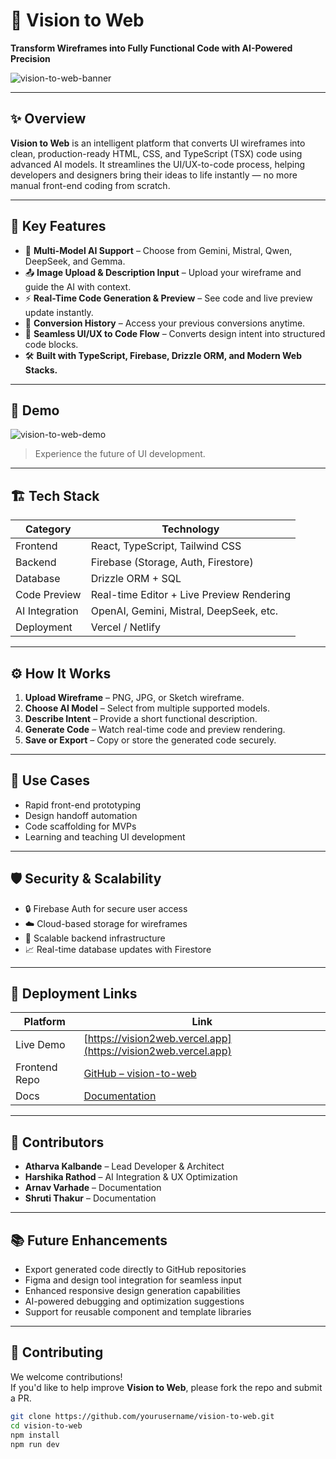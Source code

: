 # 🚀 Vision to Web  
**Transform Wireframes into Fully Functional Code with AI-Powered Precision**

![vision-to-web-banner](https://media-hosting.imagekit.io/6828aa092aac47f5/Screenshot%202025-05-09%20215820.png?Expires=1841416238&Key-Pair-Id=K2ZIVPTIP2VGHC&Signature=2hsYr~ibE2-UycsotmHeHcu9HgtdmQQYq02MRX2r9MmCGBgiyE0-KHcYHu1AF62-3eFAleU-3l4DU5bN34D4YfHVn4ofg~Uh8J9uC9EItNNwHKG1p5sGQq5cb50qv7TX8-FMuT0idclRihJQUDkCFTaw34efZI46D7ReKA4p9SJ5qyZj7YiMCdDYmudSsgx8nKiyaigel4FlsqpJhvzxbtfsFXdEdCZ-JvE6HCXSnqkXZVnTnV5LZ38zZVu0AB1TLsGs6Ok3~~00xI6oSeCWXq5OzXc~fCMpAhWRAEyT~Gg~bz-DWwMt0Oz6ahryHNEQ0Dr2xgqfWagml5XlPhGXcw__) <!-- Optional banner or demo GIF -->

---

## ✨ Overview

**Vision to Web** is an intelligent platform that converts UI wireframes into clean, production-ready HTML, CSS, and TypeScript (TSX) code using advanced AI models. It streamlines the UI/UX-to-code process, helping developers and designers bring their ideas to life instantly — no more manual front-end coding from scratch.

---

## 🧠 Key Features

- 🔁 **Multi-Model AI Support** – Choose from Gemini, Mistral, Qwen, DeepSeek, and Gemma.
- 📤 **Image Upload & Description Input** – Upload your wireframe and guide the AI with context.
- ⚡ **Real-Time Code Generation & Preview** – See code and live preview update instantly.
- 💾 **Conversion History** – Access your previous conversions anytime.
- 🧩 **Seamless UI/UX to Code Flow** – Converts design intent into structured code blocks.
- 🛠️ **Built with TypeScript, Firebase, Drizzle ORM, and Modern Web Stacks.**

---

## 📸 Demo

![vision-to-web-demo](https://your-demo-gif-link.com/demo.gif)

> Experience the future of UI development.

---

## 🏗️ Tech Stack

| Category       | Technology                                 |
|----------------|---------------------------------------------|
| Frontend       | React, TypeScript, Tailwind CSS            |
| Backend        | Firebase (Storage, Auth, Firestore)        |
| Database       | Drizzle ORM + SQL                         |
| Code Preview   | Real-time Editor + Live Preview Rendering |
| AI Integration | OpenAI, Gemini, Mistral, DeepSeek, etc.    |
| Deployment     | Vercel / Netlify                           |

---

## ⚙️ How It Works

1. **Upload Wireframe** – PNG, JPG, or Sketch wireframe.
2. **Choose AI Model** – Select from multiple supported models.
3. **Describe Intent** – Provide a short functional description.
4. **Generate Code** – Watch real-time code and preview rendering.
5. **Save or Export** – Copy or store the generated code securely.

---

## 📌 Use Cases

- Rapid front-end prototyping  
- Design handoff automation  
- Code scaffolding for MVPs  
- Learning and teaching UI development

---

## 🛡️ Security & Scalability

- 🔒 Firebase Auth for secure user access  
- ☁️ Cloud-based storage for wireframes  
- 🔄 Scalable backend infrastructure  
- 📈 Real-time database updates with Firestore

---

## 🚀 Deployment Links

| Platform     | Link                                                             |
|--------------|------------------------------------------------------------------|
| Live Demo    | [https://vision2web.vercel.app](https://vision2web.vercel.app) |
| Frontend Repo| [GitHub – vision-to-web](https://github.com/yourusername/vision-to-web) |
| Docs         | [Documentation](https://your-docs-link.com)                      |

---

## 👥 Contributors

- **Atharva Kalbande** – Lead Developer & Architect  
- **Harshika Rathod** – AI Integration & UX Optimization 
- **Arnav Varhade** – Documentation  
- **Shruti Thakur** – Documentation

---

## 📚 Future Enhancements

- Export generated code directly to GitHub repositories  
- Figma and design tool integration for seamless input  
- Enhanced responsive design generation capabilities  
- AI-powered debugging and optimization suggestions  
- Support for reusable component and template libraries  

---

## 🤝 Contributing

We welcome contributions!  
If you'd like to help improve **Vision to Web**, please fork the repo and submit a PR.

```bash
git clone https://github.com/yourusername/vision-to-web.git
cd vision-to-web
npm install
npm run dev
